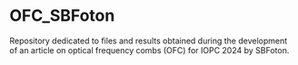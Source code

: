 # OFC_SBFoton
Repository dedicated to files and results obtained during the development of an article on optical frequency combs (OFC) for IOPC 2024 by SBFoton.
